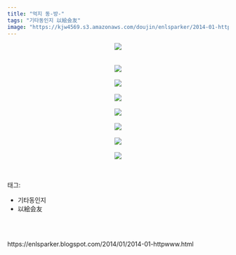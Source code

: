 ```yaml
---
title: "억지 동-방-"
tags: "기타동인지 以絵会友"
image: "https://kjw4569.s3.amazonaws.com/doujin/enlsparker/2014-01-httpwww/001.jpg"
---
```

<div class="article">
<div class="post-body entry-content" id="post-body-6410925254621503303" itemprop="description articleBody">
<div class="separator" style="clear: both; text-align: center;">
<img src="2014-01-httpwww_억지 동-방-/001.jpg"/></div>
<br/>
<a name="more"></a><br/>
<div class="separator" style="clear: both; text-align: center;">
<img src="2014-01-httpwww_억지 동-방-/002.jpg"/></div>
<br/>
<div class="separator" style="clear: both; text-align: center;">
<img src="2014-01-httpwww_억지 동-방-/003.jpg"/></div>
<br/>
<div class="separator" style="clear: both; text-align: center;">
<img src="2014-01-httpwww_억지 동-방-/004.jpg"/></div>
<br/>
<div class="separator" style="clear: both; text-align: center;">
<img src="2014-01-httpwww_억지 동-방-/005.jpg"/></div>
<br/>
<div class="separator" style="clear: both; text-align: center;">
<img src="2014-01-httpwww_억지 동-방-/006.jpg"/></div>
<br/>
<div class="separator" style="clear: both; text-align: center;">
<img src="2014-01-httpwww_억지 동-방-/007.jpg"/></div>
<br/>
<div class="separator" style="clear: both; text-align: center;">
<img src="2014-01-httpwww_억지 동-방-/008.jpg"/></div>
<br/>
<div style="clear: both;"></div>
</div></div><br/>
<div class="tagTrail">
<p>태그: </p>
<ul>
<li>기타동인지</li>
<li>以絵会友</li>
</ul>
</div><br/>

<br/>
<p id="refer">https://enlsparker.blogspot.com/2014/01/2014-01-httpwww.html</p>
<br/>


